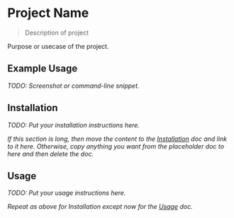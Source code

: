 # Project Name
> Description of project

Purpose or usecase of the project.


## Example Usage

_TODO: Screenshot or command-line snippet._


## Installation

_TODO: Put your installation instructions here._

_If this section is long, then move the content to the [Installation](/docs/installation.md) doc and link to it here. Otherwise, copy anything you want from the placeholder doc to here and then delete the doc._


## Usage

_TODO: Put your usage instructions here._

_Repeat as above for Installation except now for the [Usage](/docs/usage.md) doc._
